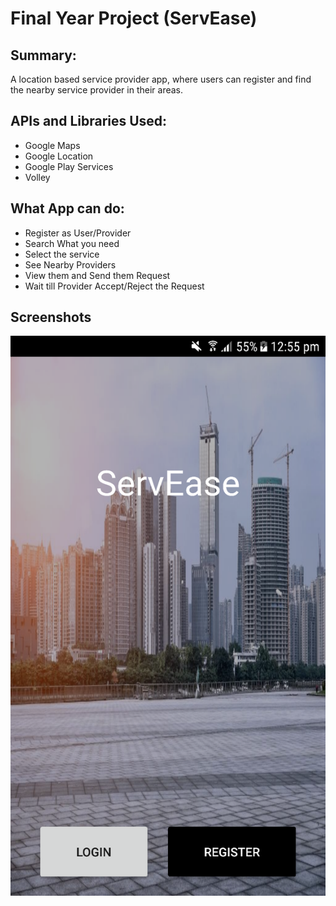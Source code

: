 # Final Year Project (ServEase)

## Summary:
A location based service provider app, where users can register and find the nearby service provider in their areas.

## APIs and Libraries Used:
   - Google Maps
   - Google Location
   - Google Play Services
   - Volley
## What App can do:
- Register as User/Provider
- Search What you need
- Select the service
- See Nearby Providers
- View them and Send them Request
- Wait till Provider Accept/Reject the Request

## Screenshots
![alt text](screenshots/1.png "Description goes here")
